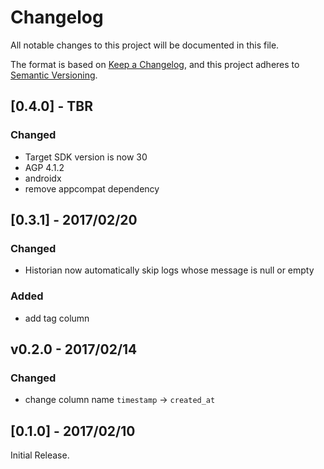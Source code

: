 # Changelog

All notable changes to this project will be documented in this file.

The format is based on [Keep a Changelog](https://keepachangelog.com/en/1.0.0/),
and this project adheres to [Semantic Versioning](https://semver.org/spec/v2.0.0.html).

## [0.4.0] - TBR

### Changed
- Target SDK version is now 30
- AGP 4.1.2
- androidx
- remove appcompat dependency

## [0.3.1] - 2017/02/20

### Changed
- Historian now automatically skip logs whose message is null or empty

### Added
- add tag column


## v0.2.0 - 2017/02/14

### Changed

- change column name `timestamp` -> `created_at`


## [0.1.0] - 2017/02/10

Initial Release.
